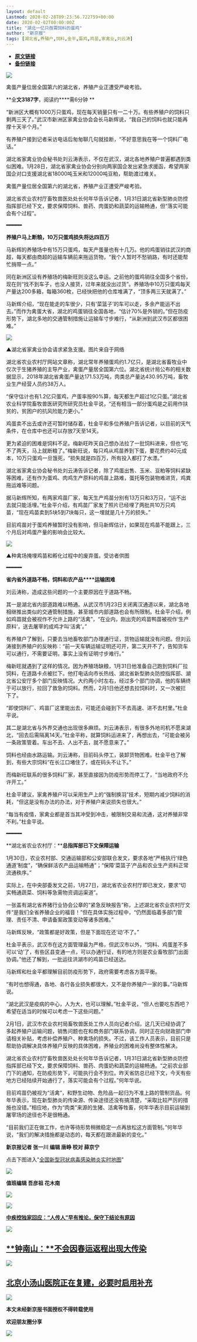 ```yaml
---
layout: default
Lastmod: 2020-02-28T09:23:56.722759+00:00
date: 2020-02-02T00:00:00Z
title: "湖北一亿只亟需饲料的蛋鸡"
author: "新京报"
tags: [湖北省,养殖户,饲料,金平,蛋鸡,鸡苗,家禽业,刘云涛]
---
```


* [**原文链接**](http://mp.weixin.qq.com/s?__biz=MzU2MzA2ODk3Nw==&mid=2247546346&idx=4&sn=5f5bdf1d6ecc9ae6d04242d02711aa36&chksm=fc5d9cb4cb2a15a2a8ce67328e83a68425f6a03d4be4802ac9d1375c7b99487078e2134c92eb#rd)
* [**备份链接**](https://archive.ph/2V5OQ)


![](/images/post/e0fc932d82bac336b3ecb036ae28d630.jpg)

禽蛋产量位居全国第六的湖北省，养殖产业正遭受严峻考验。

**全****文3187字****，阅读约****需6分钟 **

“新洲区大概有1000万只蛋鸡，现在每天销量只有一二十万。有些养殖户的饲料只剩两三天了。”武汉市新洲区家禽业协会会长马新辉说，“我自己的饲料也就只能再撑十天半个月。”

有养殖户接到记者采访电话后匆匆聊几句就挂断，“不好意思我在等一个饲料厂电话。”

湖北省家禽业协会秘书处刘云涛表示，不仅在武汉，湖北各地养殖户普遍都遇到类似困难。1月28日，湖北省家禽业协会分别向两家国企发出紧急求援函，希望两家国企对口支援湖北省18000吨玉米和12000吨豆粕，帮助渡过难关。

禽蛋产量位居全国第六的湖北省，养殖产业正遭受严峻考验。

湖北省农业农村厅畜牧兽医处处长何年华告诉记者，1月31日湖北省新型肺炎防控指挥部已经下文，要求保障饲料、兽药、肉蛋奶和蔬菜的运输畅通，但“落实可能会有个过程”。

**━━━━━**  

**养殖户马上断粮，10万只蛋鸡损失将达四百万**

马新辉的养殖场中有15万只蛋鸡，每天产蛋量也有十几万。他的鸡蛋销往武汉的商超，每天都由商超的运输车辆前来拖运货物，“我个人暂时不愁销路，有时还能帮忙捎带一点。”

同在新洲区设有养殖场的梅新旺则没这么幸运。之前他的蛋鸡销往全国多个省份，现在则“找不到车子，也没人接货，过年来就没出过货”。养殖场中10万只蛋鸡每天产量达200多箱，每箱360枚，已经快把他的仓库堆满了，“顶多两三天就满了。”

马新辉介绍，“现在能走的车很少，只有‘菜篮子’的车可以走，多余产能运不出去。”而作为禽蛋大省，湖北的鸡蛋销往全国各地，“估计70%是外销的。”但在防疫形势下，湖北多地的交通管制措施让运输车寸步难行，“从新洲到武汉市区都很困难。”

![](/images/post/106b63540a5790fd289ee531f7210264.jpg)

▲湖北省家禽业协会请求紧急支援。图片来自于网络

湖北省农业农村厅网站文章称，湖北常年养殖蛋鸡约1.7亿只，是湖北省畜牧业中仅次于生猪养殖的主导产业，禽蛋产量居全国第六位。湖北省统计局公布的相关数据显示，2018年湖北省禽蛋产量达171.53万吨，肉类总产量达430.95万吨，畜牧业生产经营人员约38万人。

“保守估计也有1.2亿只蛋鸡，产蛋率按90%算，每天都生产超过1亿只蛋。”湖北省农业科学院畜牧兽医研究所研究员杜金平说，“还有相当一部分蛋鸡是之前用作扶贫的，贫困户的抗风险能力更小。”

鸡蛋卖不出去或许还可暂时储存着，杜金平和多位养殖户告诉记者，以目前的天气条件，在仓库中也还可以存放7天至14天。

更为紧迫的困难是饲料不足。梅新旺昨天自己想办法拉了一批饲料进来，但也“吃不了两天，马上就断粮了。”梅新旺说，每只鸡从鸡苗养到下蛋，要花费约40元成本，10万只蛋鸡一旦饿死，“损失就是四百万，所有投入都打了水漂。”

湖北省家禽业协会秘书处刘云涛告诉记者，除了鸡蛋出售、玉米、豆粕等饲料紧缺等困难，还有作为蛋鸡、肉鸡生产原料的鸡苗上路难，蛋托等包装物难进货，鸡粪拖运难等问题。

据马新辉所知，有两家鸡苗厂家，每天生产鸡苗分别有13万只和3万只，“运不出去就只能活埋。”杜金平介绍，有鸡苗厂家发了照片已经埋了两批共10万只鸡苗，“现在鸡苗卖到5块5到7块每只，这一埋就是几十万的损失。”

目前鸡苗对于蛋鸡养殖暂时没有影响，但马新辉估计，如果现在鸡苗不能跟上，三个月后对鸡蛋产量的影响会比较大。

![](/images/post/985cfbd6d22cb05e3bdaa5fc24ad308d.jpg)

▲种禽场掩埋鸡苗和孵化过程中的废弃蛋。受访者供图 

**━━━━━**  

**省内省外道路不畅，饲料和农产品****运输困难**

刘云涛称，造成这些问题的一个主要原因在于道路不畅。

其一是湖北省内部道路难以畅通。从武汉市1月23日关闭离汉通道以来，湖北各地相继推出类似的交通管制措施，甚至城市内部道路也会有所限制。杜金平介绍，例如鸡苗就会被视作不允许上路的“活禽”，“在业内，刚出壳的鸡苗鸭苗被视作‘生产原料’，送去屠宰的成鸡才叫‘活禽’。”

有养殖户了解到，只要去当地畜牧部门办理通行证，货物运输就没有问题。但刘云涛接到养殖户的反映称：“前一天车辆运输证明还可开，第二天开不了，告知货车可以通行，不需要证明，事实上没有证明寸步难行。”

梅新旺就遇到了这样的情况。因为养殖场缺粮，1月31日他准备自己跑到饲料厂拉饲料，在道路卡点被拦下。他打电话向市长热线、湖北省新型肺炎防控指挥部、湖北省公安厅多个部门反映情况。大约两小时左右，经过多个部门协调，他的车辆终于可以放行，拉回了救急的饲料。然而，2月1日他还想去拉饲料时，又一次被拦下了。

“即使饲料厂、鸡苗厂这里能出去，可能还会碰到下不去高速、进不去村里。”杜金平说。

其二是湖北省与外界交通也出现很多麻烦。刘云涛表示，有很多外地司机不愿来湖北，“回去后需隔离14天。”杜金平称，就算饲料运进来了，再想出去，“可能会被另一条政策管着。车出不去、人出不去，就不愿意来了。”

饲料也经由水路运输。刘云涛称，目前码头停工，装卸货物困难。杜金平也了解到，有些大宗饲料“在长江口堵住了，或在码头不让下。”

而梅新旺联系的很多饲料厂家，甚至直接因为防疫形势而停工了，“当地政府不允许开工。”

杜金平建议，家禽养殖户可以采用生产上的“强制换羽”技术，短期内减少饲料的消耗，“但这是没有办法的办法，对于养殖户来说损失也很大。”

“每当有疫情，家禽业都是首当其冲受到冲击，被限制交易和流通，这对养殖非常不利。”杜金平说。

**━━━━━**  

**湖北省农业农村厅：****总指挥部已下文保障运输**

1月30日，农业农村部、交通运输部和公安部联合发文，要求各地“严格执行‘绿色通道’制度”，“确保鲜活农产品运输畅通”；“保障‘菜篮子’产品和农业生产资料正常流通秩序。”

实际上，在中央部委发文之前，1月27日，湖北省农业农村厅即已发文，要求“切实畅通蔬菜、饲料等急需物资调运渠道”。

一张盖有湖北省养猪行业协会公章的“紧急反映报告”称，上述湖北省农业农村厅文件“是我们全省养殖企业的福音！”但在具体实施过程中，“仍然面临着多部门管理、责任不清、申请备案政策变动等诸多困难。”

马新辉反映，“政策都是好政策，但是下面现在还‘动’不了。”

杜金平表示，武汉市在这方面管理最为严格，但武汉市以外，“饲料、鸡蛋差不多可以‘动’了，有些区县变通一点，可以办通行证，有的地方则是农业畜牧部门出面协调。”他还了解到，一批运往洪湖市的鸡苗已经送达。

马新辉和杜金平都理解目前防疫形势下，政府需要考虑各方面平衡。

“有时也想得通，各地、各行各业损失都很大，又不是你养殖户一家的事。”马新辉说。

“湖北武汉是疫病的中心，人为大，也可以理解。”杜金平说，“但人也要吃东西吧？希望在适当的时候可以考虑一下这些问题。”

2月1日，武汉市农业农村局畜牧兽医处工作人员向记者介绍，这几天已经协调了多起养殖户运输问题，销售问题也在和商务部门联系协调，同时正在向财政部门申请相关补贴，考虑补偿养殖户、种禽场的损失。不过，该工作人员表示，目前只是帮助协调解决具体养殖户反映的具体困难，养殖业的困难尚没有整体性解决。

湖北省农业农村厅畜牧兽医处处长何年华告诉记者，1月31日湖北省新型肺炎防控指挥部已经下文，要求保障饲料、兽药、肉蛋奶和蔬菜的运输畅通。“之前农业部门下的通知，在防疫形势下，可能执行会不到位。昨天省防总已经下文，今天有些地方已经陆续开始通行了，落实可能会有个过程。”何年华说。

目前鸡苗仍被视为“活禽”，和野生动物、危险品一起归为不准上路的管制货品。何年华表示，现在新型肺炎的传染源、传染途径还没有搞清楚，“采取比较严厉的措施也没错。”相应地，作为“肉类”来源的生猪、活禽等牲畜，何年华表示目前运输到屠宰场的途径也不是很畅通。

“目前我们正在做工作，也许等待形势稍微稳定一点再放松这方面管制。”何年华说，“我们的解决措施都是动态的，每天都在跟进最新的变化。”

****新京报记者 张一川 编辑 唐峥 校对 薛京宁****

点击下图进入"[全国新型冠状病毒感染肺炎实时地图](https://m.bjnews.com.cn/zhuanti/2020feiyan/)"

[![](/images/post/870fd10b640b94a8eea321e49c99781f.jpg)](https://m.bjnews.com.cn/zhuanti/2020feiyan/)

****值班编辑 吾彦祖 花木南****  

[![](/images/post/09a36834030337336c8322173e65ce2d.jpg)](http://xjbapp.bjnews.com.cn/?qdid=1e)

[![](/images/post/4d173e175c9acb0b65a823f515686bf5.jpg)](http://mp.weixin.qq.com/s?__biz=MzU2MzA2ODk3Nw==&mid=2247545635&idx=1&sn=73186f282788f3907415326a25635fb1&chksm=fc5d9a7dcb2a136b0a9a194da89acfc24661a49c32c04ba5bc596d95951c329390d3e87567a0&scene=21#wechat_redirect)

[**中疾控独家回应：**](http://mp.weixin.qq.com/s?__biz=MzU2MzA2ODk3Nw==&mid=2247545635&idx=1&sn=73186f282788f3907415326a25635fb1&chksm=fc5d9a7dcb2a136b0a9a194da89acfc24661a49c32c04ba5bc596d95951c329390d3e87567a0&scene=21#wechat_redirect)[**“人传人”早有推论，保守下结论有原因**](http://mp.weixin.qq.com/s?__biz=MzU2MzA2ODk3Nw==&mid=2247545635&idx=1&sn=73186f282788f3907415326a25635fb1&chksm=fc5d9a7dcb2a136b0a9a194da89acfc24661a49c32c04ba5bc596d95951c329390d3e87567a0&scene=21#wechat_redirect)

[![](/images/post/8370734ae3c7d105a0b50b529e600dad.jpg)](http://mp.weixin.qq.com/s?__biz=MzU2MzA2ODk3Nw==&mid=2247544568&idx=1&sn=1262d0f8ac231a1b8214150b55454132&chksm=fc5d87a6cb2a0eb09fb8a2ee101e92ba891be81616d6823de5f580ca937138e351b9de5662aa&scene=21#wechat_redirect)

[**钟南山：****不会因春运返程出现大传染**](http://mp.weixin.qq.com/s?__biz=MzU2MzA2ODk3Nw==&mid=2247544568&idx=1&sn=1262d0f8ac231a1b8214150b55454132&chksm=fc5d87a6cb2a0eb09fb8a2ee101e92ba891be81616d6823de5f580ca937138e351b9de5662aa&scene=21#wechat_redirect)
-------------------------------------------------------------------------------------------------------------------------------------------------------------------------------------------------------------------------------------------------

[![](/images/post/97b7b267012ab95179f01e88649c58e3.jpg)](http://mp.weixin.qq.com/s?__biz=MzU2MzA2ODk3Nw==&mid=2247545124&idx=1&sn=e51516aeeee57dfa7b4ba0ed02f4d400&chksm=fc5d987acb2a116cef7c86bc0a83047df13b7a3b288b8458ae6164fa55442888531329078f1a&scene=21#wechat_redirect)

[**北京小汤山医院正在复建，必要时启用补充**](http://mp.weixin.qq.com/s?__biz=MzU2MzA2ODk3Nw==&mid=2247545124&idx=1&sn=e51516aeeee57dfa7b4ba0ed02f4d400&chksm=fc5d987acb2a116cef7c86bc0a83047df13b7a3b288b8458ae6164fa55442888531329078f1a&scene=21#wechat_redirect)
------------------------------------------------------------------------------------------------------------------------------------------------------------------------------------------------------------------------------------------------

![](/images/post/4e8f42094a1a63e0330a20b461fc84d3.jpg)

**本文****未经新京报书面授权****不得转载使用**

**欢迎朋友圈分享**

![](/images/post/0f0a66fe47e801121292696a3b68b3be.jpg)


